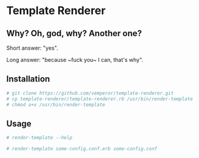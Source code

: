 # Template Renderer

## Why? Oh, god, why? Another one?
Short answer: "yes".

Long answer: "because ~fuck you~ I can, that's why".

## Installation
```sh
# git clone https://github.com/vemperor/template-renderer.git
# cp template-renderer/template-renderer.rb /usr/bin/render-template
# chmod a+x /usr/bin/render-template
```

## Usage
```sh
# render-template --help
```

```sh
# render-template some-config.conf.erb some-config.conf
```
